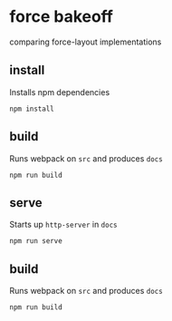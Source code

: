 # force bakeoff

comparing force-layout implementations

## install
Installs npm dependencies
```
npm install
```

## build
Runs webpack on `src` and produces `docs`
```
npm run build
```

## serve
Starts up `http-server` in `docs`
```
npm run serve
```

## build
Runs webpack on `src` and produces `docs`
```
npm run build
```